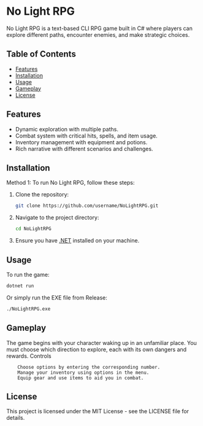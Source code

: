 # No Light RPG

No Light RPG is a text-based CLI RPG game built in C# where players can explore different paths, encounter enemies, and make strategic choices.

## Table of Contents

- [Features](#features)
- [Installation](#installation)
- [Usage](#usage)
- [Gameplay](#gameplay)
- [License](#license)

## Features

- Dynamic exploration with multiple paths.
- Combat system with critical hits, spells, and item usage.
- Inventory management with equipment and potions.
- Rich narrative with different scenarios and challenges.

## Installation

Method 1:
To run No Light RPG, follow these steps:

1. Clone the repository:
    ```bash
    git clone https://github.com/username/NoLightRPG.git
    ```
2. Navigate to the project directory:
    ```bash
    cd NoLightRPG
    ```
3. Ensure you have [.NET](https://dotnet.microsoft.com/download) installed on your machine.

## Usage

To run the game:

```bash
dotnet run
```
Or simply run the EXE file from Release:
```bash
./NoLightRPG.exe
```

## Gameplay

The game begins with your character waking up in an unfamiliar place. You must choose which direction to explore, each with its own dangers and rewards.
Controls
```
    Choose options by entering the corresponding number.
    Manage your inventory using options in the menu.
    Equip gear and use items to aid you in combat.
```
## License

This project is licensed under the MIT License - see the LICENSE file for details.

